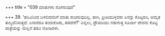 +++
title = "039 ಮಾತುಗಳು ಸೊಗಸುವುದೆ"

+++
39. 'ಹಸಿವಿನಿಂದ ಬಳಲಿದವರಿಗೆ ಮಾತು ರುಚಿಸುವುದಿಲ್ಲ. ತಂಗಿ, ಪ್ರೀತಿಯುಳ್ಳವರು ಏನನ್ನು ಕೊಟ್ಟರೂ, ಅಮೃತ ತುಲ್ಯವೆನಿಸುತ್ತದೆ. ಏನಾದರೂ ತಂದುಕೊಡು, ತಡವೇಕೆ?' ಎನ್ನಲು, ದ್ರೌಪದಿಯು ನಡುಗುತ್ತ ಸೂರ್ಯ ದೇವನು ಕೊಟ್ಟ ಪಾತ್ರೆಯನ್ನು ಮೆಲ್ಲನೆ ತಡವಿ ನೋಡಿದಳು.